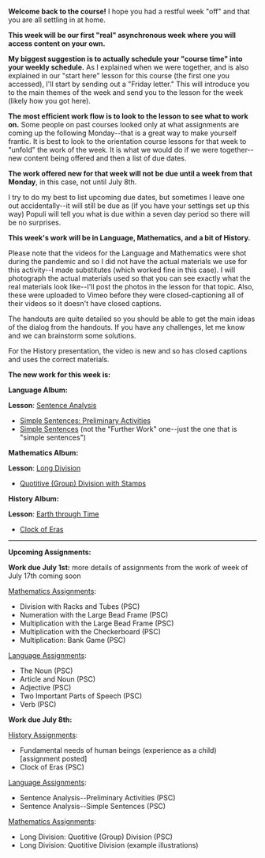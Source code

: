 
**Welcome back to the course!** I hope you had a restful week "off" and that you are all settling in at home. 

**This week will be our first "real" asynchronous week where you will access content on your own.**

**My biggest suggestion is to actually schedule your "course time" into your weekly schedule.** As I explained when we were together, and is also explained in our "start here" lesson for this course (the first one you accessed), I'll start by sending out a "Friday letter." This will introduce you to the main themes of the week and send you to the lesson for the week (likely how you got here). 

**The most efficient work flow is to look to the lesson to see what to work on.** Some people on past courses looked only at what assignments are coming up the following Monday--that is a great way to make yourself frantic. It is best to look to the orientation course lessons for that week to "unfold" the work of the week. It is what we would do if we were together--new content being offered and then a list of due dates. 

**The work offered new for that week will not be due until a week from that Monday**, in this case, not until July 8th. 

I try to do my best to list upcoming due dates, but sometimes I leave one out accidentally--it will still be due as (if you have your settings set up this way) Populi will tell you what is due within a seven day period so there will be no surprises. 

**This week's work will be in Language, Mathematics, and a bit of History.**

Please note that the videos for the Language and Mathematics were shot during the pandemic and so I did not have the actual materials we use for this activity--I made substitutes (which worked fine in this case). I will photograph the actual materials used so that you can see exactly what the real materials look like--I'll post the photos in the lesson for that topic. Also, these were uploaded to Vimeo before they were closed-captioning all of their videos so it doesn't have closed captions.

The handouts are quite detailed so you should be able to get the main ideas of the dialog from the handouts. If you have any challenges, let me know and we can brainstorm some solutions. 

For the History presentation, the video is new and so has closed captions and uses the correct materials. 

**The new work for this week is:**

**Language Album:**

**Lesson**: [Sentence Analysis](https://montessorinorthwest.populiweb.com/router/courseofferings/10738323/lessons/12679989/show)

- [Simple Sentences: Preliminary Activities](https://montessorinorthwest.populiweb.com/router/courseofferings/10738323/lessons/12679989/show)
- [Simple Sentences](https://montessorinorthwest.populiweb.com/router/courseofferings/10738323/lessons/12679989/show) (not the "Further Work" one--just the one that is "simple sentences")

**Mathematics Album:**

**Lesson**: [Long Division](https://montessorinorthwest.populiweb.com/router/courseofferings/10738324/lessons/12680251/show)

- [Quotitive (Group) Division with Stamps](https://montessorinorthwest.populiweb.com/router/courseofferings/10738324/lessons/12680251/pages/13278415/show)

**History Album:** 

**Lesson**: [Earth through Time](https://montessorinorthwest.populiweb.com/router/courseofferings/10738322/lessons/12680283/pages/13278487/show)

- [Clock of Eras](https://montessorinorthwest.populiweb.com/router/courseofferings/10738322/lessons/12680283/pages/13278487/show)

________________________________________________________________

**Upcoming Assignments:**

**Work due July 1st:** more details of assignments from the work of week of July 17th coming soon

[Mathematics Assignments](https://montessorinorthwest.populiweb.com/router/courseofferings/10738324/assignments/index):

- Division with Racks and Tubes (PSC)
- Numeration with the Large Bead Frame (PSC)
- Multiplication with the Large Bead Frame (PSC)
- Multiplication with the Checkerboard (PSC)
- Multiplication: Bank Game (PSC)

[Language Assignments](https://montessorinorthwest.populiweb.com/router/courseofferings/10738323/assignments/index):

- The Noun (PSC)
- Article and Noun (PSC)
- Adjective (PSC)
- Two Important Parts of Speech (PSC)
- Verb (PSC)

**Work due July 8th:**

[History Assignments](https://montessorinorthwest.populiweb.com/router/courseofferings/10738322/assignments/index):

- Fundamental needs of human beings (experience as a child) [assignment posted]
- Clock of Eras (PSC)

[Language Assignments](https://montessorinorthwest.populiweb.com/router/courseofferings/10738323/assignments/index):

- Sentence Analysis--Preliminary Activities (PSC)
- Sentence Analysis--Simple Sentences (PSC)

[Mathematics Assignments](https://montessorinorthwest.populiweb.com/router/courseofferings/10738324/assignments/index):

- Long Division: Quotitive (Group) Division (PSC)
- Long Division: Quotitive Division (example illustrations)